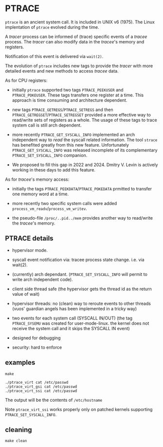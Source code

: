 # PTRACE

`ptrace` is an ancient system call. It is included in UNIX v6 (1975).
The Linux implentation of `ptrace` evolved during the time.

A *tracer* process can be informed of (trace) specific events of a *tracee* process.
The *tracer* can also modify data in the *tracee*'s memory and registers.

Notification of this event is delivered via `wait(2)`.

The evolution of `ptrace` includes new tags to provide the *tracer* with more detailed
events and new methods to access *tracee* data.

As for CPU registers:

* initially `ptrace` supported two tags `PTRACE_PEEKUSER` and `PTRACE_POKEUSER`. These tags transfers one register at a time. This approach is time consuming and architecture dependent.

* new tags `PTRACE_GETREGS`/`PTRACE_SETREGS` and then `PTRACE_GETREGSET`/`PTRACE_SETREGSET`
provided a more effective way to read/write sets of registers as a whole. The usage of these tags to trace system call is still arch dependent.

* more recently `PTRACE_GET_SYSCALL_INFO` implemented an arch independent way to *read*
the syscall related information. The tool `strace` has benefited greatly from this new feature.
Unfortunately `PTRACE_GET_SYSCALL_INFO` was released incomplete of its complementary
`PTRACE_SET_SYSCALL_INFO` companion.

* We proposed to fill this gap in 2022 and 2024. Dmitry V. Levin is actively working in these
days to add this feature.

As for *tracee*'s memory access:

* initially the tags `PTRACE_PEEKDATA`/`PTRACE_POKEDATA` prmitted to transfer one memory word
at a time.

* more recently two specific system calls were added `process_vm_readv`/`process_vm_writev`.

* the pseudo-file `/proc/..pid../mem` provides another way to read/write the *tracee*'s
memory.

## PTRACE details

* hypervisor mode.

* syscall event notification via: tracee process state change. i.e. via wait(2).

* (currently) arch dependant. (`PTRACE_SET_SYSCALL_INFO` will permit to write
arch independent code).

* client side thread safe (the hypervisor gets the thread id as the
    return value of wait)

* hypervisor threads: no (clean) way to reroute events to other threads
(vuos' guardian angels has been implemented in a tricky way)

* two events for each system call (SYSCALL IN/OUT)
	(the tag `PTRACE_SYSEMU` was created for user-mode-linux.
	 the kernel does not receive the system call and it skips the SYSCALL IN
	 event)

* designed for debugging

* security: hard to enforce

## examples

```
make
```
```
./ptrace_virt cat /etc/passwd
./ptrace_virt_gsi cat /etc/passwd
./ptrace_virt_ssi cat /etc/passwd
```
The output will be the contents of `/etc/hostname`

Note `ptrace_virt_ssi` works properly only on patched kernels supporting `PTRACE_SET_SYSCALL_INFO`.

## cleaning

```
make clean
```
